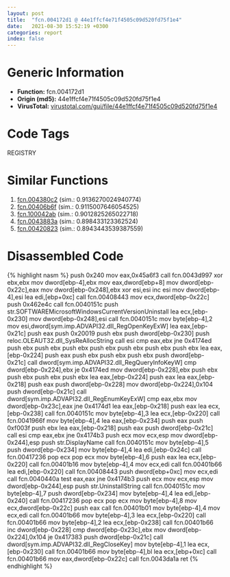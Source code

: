 ```yaml
---
layout: post
title:  "fcn.004172d1 @ 44e1ffcf4e71f4505c09d520fd75f1e4"
date:   2021-08-30 15:52:19 +0300
categories: report
index: false
---
```


# Generic Information
- **Function:** fcn.004172d1
- **Origin (md5):** 44e1ffcf4e71f4505c09d520fd75f1e4
- **VirusTotal:** [virustotal.com/gui/file/44e1ffcf4e71f4505c09d520fd75f1e4][virustotal_ref]

# Code Tags
<span class="tag" id="REGISTRY">REGISTRY</span>


# Similar Functions

1. [fcn.004380c2][similar_1_ref] (sim.: 0.9136270024940774)
2. [fcn.00406b6f][similar_2_ref] (sim.: 0.9115007646054525)
3. [fcn.100042ab][similar_3_ref] (sim.: 0.9012825265022718)
4. [fcn.0043883a][similar_4_ref] (sim.: 0.898433123362524)
5. [fcn.00420823][similar_5_ref] (sim.: 0.8943443539387559)


# Disassembled Code

{% highlight nasm %}
push 0x240
mov eax,0x45a6f3
call fcn.0043d997
xor ebx,ebx
mov dword[ebp-4],ebx
mov eax,dword[ebp+8]
mov dword[ebp-0x22c],eax
mov dword[ebp-0x248],ebx
xor esi,esi
inc esi
mov dword[ebp-4],esi
lea edi,[ebp+0xc]
call fcn.00408443
mov ecx,dword[ebp-0x22c]
push 0x462e4c
call fcn.0040151c
push str.SOFTWAREMicrosoftWindowsCurrentVersionUninstall
lea ecx,[ebp-0x230]
mov dword[ebp-0x248],esi
call fcn.0040151c
mov byte[ebp-4],2
mov esi,dword[sym.imp.ADVAPI32.dll_RegOpenKeyExW]
lea eax,[ebp-0x21c]
push eax
push 0x20019
push ebx
push dword[ebp-0x230]
push reloc.OLEAUT32.dll_SysReAllocString
call esi
cmp eax,ebx
jne 0x4174ed
push ebx
push ebx
push ebx
push ebx
push ebx
push ebx
push ebx
lea eax,[ebp-0x224]
push eax
push ebx
push ebx
push ebx
push dword[ebp-0x21c]
call dword[sym.imp.ADVAPI32.dll_RegQueryInfoKeyW]
cmp dword[ebp-0x224],ebx
je 0x4174ed
mov dword[ebp-0x228],ebx
push ebx
push ebx
push ebx
push ebx
lea eax,[ebp-0x224]
push eax
lea eax,[ebp-0x218]
push eax
push dword[ebp-0x228]
mov dword[ebp-0x224],0x104
push dword[ebp-0x21c]
call dword[sym.imp.ADVAPI32.dll_RegEnumKeyExW]
cmp eax,ebx
mov dword[ebp-0x23c],eax
jne 0x4174d1
lea eax,[ebp-0x218]
push eax
lea ecx,[ebp-0x238]
call fcn.0040151c
mov byte[ebp-4],3
lea ecx,[ebp-0x220]
call fcn.0041966f
mov byte[ebp-4],4
lea eax,[ebp-0x234]
push eax
push 0xf003f
push ebx
lea eax,[ebp-0x218]
push eax
push dword[ebp-0x21c]
call esi
cmp eax,ebx
jne 0x4174b3
push ecx
mov ecx,esp
mov dword[ebp-0x244],esp
push str.DisplayName
call fcn.0040151c
mov byte[ebp-4],5
push dword[ebp-0x234]
mov byte[ebp-4],4
lea edi,[ebp-0x24c]
call fcn.00417236
pop ecx
pop ecx
mov byte[ebp-4],6
push eax
lea ecx,[ebp-0x220]
call fcn.00401b16
mov byte[ebp-4],4
mov ecx,edi
call fcn.00401b66
lea edi,[ebp-0x220]
call fcn.00408443
push dword[ebp+0xc]
mov ecx,edi
call fcn.0040440a
test eax,eax
jne 0x4174b3
push ecx
mov ecx,esp
mov dword[ebp-0x244],esp
push str.UninstallString
call fcn.0040151c
mov byte[ebp-4],7
push dword[ebp-0x234]
mov byte[ebp-4],4
lea edi,[ebp-0x240]
call fcn.00417236
pop ecx
pop ecx
mov byte[ebp-4],8
mov ecx,dword[ebp-0x22c]
push eax
call fcn.00401b01
mov byte[ebp-4],4
mov ecx,edi
call fcn.00401b66
mov byte[ebp-4],3
lea ecx,[ebp-0x220]
call fcn.00401b66
mov byte[ebp-4],2
lea ecx,[ebp-0x238]
call fcn.00401b66
inc dword[ebp-0x228]
cmp dword[ebp-0x23c],ebx
mov dword[ebp-0x224],0x104
je 0x417383
push dword[ebp-0x21c]
call dword[sym.imp.ADVAPI32.dll_RegCloseKey]
mov byte[ebp-4],1
lea ecx,[ebp-0x230]
call fcn.00401b66
mov byte[ebp-4],bl
lea ecx,[ebp+0xc]
call fcn.00401b66
mov eax,dword[ebp-0x22c]
call fcn.0043da1a
ret
{% endhighlight %}


[similar_1_ref]: /report/fcn.004380c2@418e0921f3a9bd4f5bc0dcc59623b5a1
[similar_2_ref]: /report/fcn.00406b6f@69b3c79878674ea715338a112bb5caa6
[similar_3_ref]: /report/fcn.100042ab@090dc3a8da6aa33c667b678303e4bdd6
[similar_4_ref]: /report/fcn.0043883a@418e0921f3a9bd4f5bc0dcc59623b5a1
[similar_5_ref]: /report/fcn.00420823@b3771987fba16f4fba07d1109ec72c76
[virustotal_ref]: https://www.virustotal.com/gui/file/44e1ffcf4e71f4505c09d520fd75f1e4